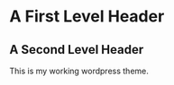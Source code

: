 A First Level Header
====================

A Second Level Header
---------------------

This is my working wordpress theme.